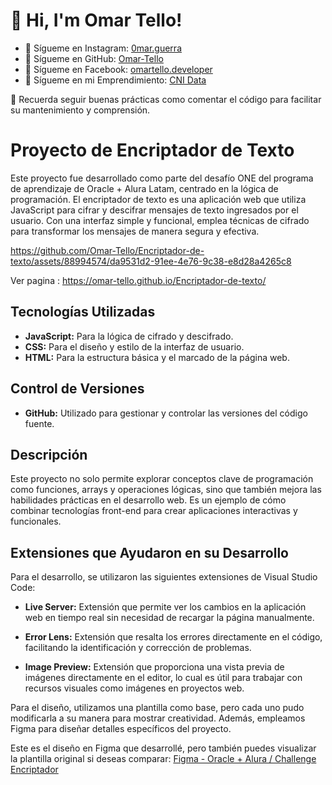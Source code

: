 # 🔭 Hi, I'm Omar Tello! 
- 📡 Sígueme en Instagram: [0mar.guerra](https://www.instagram.com/0mar.guerra/)
- 📡 Sígueme en GitHub: [Omar-Tello](https://github.com/Omar-Tello)
- 📡 Sígueme en Facebook: [omartello.developer](https://www.facebook.com/omartello.developer/)
- 💼 Sígueme en mi Emprendimiento: [CNI Data](https://www.instagram.com/cni.data/)

📂 Recuerda seguir buenas prácticas como comentar el código para facilitar su mantenimiento y comprensión.

# Proyecto de Encriptador de Texto

Este proyecto fue desarrollado como parte del desafío ONE del programa de aprendizaje de Oracle + Alura Latam, centrado en la lógica de programación. El encriptador de texto es una aplicación web que utiliza JavaScript para cifrar y descifrar mensajes de texto ingresados por el usuario. Con una interfaz simple y funcional, emplea técnicas de cifrado para transformar los mensajes de manera segura y efectiva.

https://github.com/Omar-Tello/Encriptador-de-texto/assets/88994574/da9531d2-91ee-4e76-9c38-e8d28a4265c8 

Ver pagina : https://omar-tello.github.io/Encriptador-de-texto/
## Tecnologías Utilizadas

- **JavaScript:** Para la lógica de cifrado y descifrado.
- **CSS:** Para el diseño y estilo de la interfaz de usuario.
- **HTML:** Para la estructura básica y el marcado de la página web.

## Control de Versiones

- **GitHub:** Utilizado para gestionar y controlar las versiones del código fuente.

## Descripción

Este proyecto no solo permite explorar conceptos clave de programación como funciones, arrays y operaciones lógicas, sino que también mejora las habilidades prácticas en el desarrollo web. Es un ejemplo de cómo combinar tecnologías front-end para crear aplicaciones interactivas y funcionales.

## Extensiones que Ayudaron en su Desarrollo

Para el desarrollo, se utilizaron las siguientes extensiones de Visual Studio Code:

- **Live Server:** Extensión que permite ver los cambios en la aplicación web en tiempo real sin necesidad de recargar la página manualmente.
  
- **Error Lens:** Extensión que resalta los errores directamente en el código, facilitando la identificación y corrección de problemas.

- **Image Preview:** Extensión que proporciona una vista previa de imágenes directamente en el editor, lo cual es útil para trabajar con recursos visuales como imágenes en proyectos web.

Para el diseño, utilizamos una plantilla como base, pero cada uno pudo modificarla a su manera para mostrar creatividad. Además, empleamos Figma para diseñar detalles específicos del proyecto.

Este es el diseño en Figma que desarrollé, pero también puedes visualizar la plantilla original si deseas comparar: [Figma - Oracle + Alura / Challenge Encriptador](https://www.figma.com/design/VxbNz5mNxGl5kx2pe3oBdH/Oracle-%2B-Alura-%2F-Challenge-Encriptador---Desaf%C3%ADo-%2F-Omar-T.?node-id=0-1)

